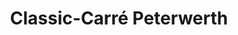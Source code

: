 ---
title: "Classic-Carré Peterwerth"
url: /osnabrueck/classic-carre-peterwerth/
shop: Autowerkstatt
---